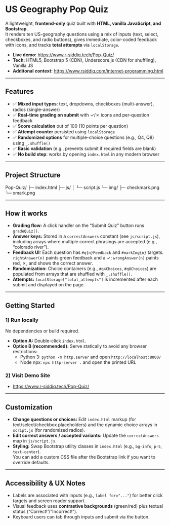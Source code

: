 # US Geography Pop Quiz

A lightweight, **frontend-only** quiz built with **HTML, vanilla JavaScript, and Bootstrap**.  
It renders ten US-geography questions using a mix of inputs (text, select, checkboxes, and radio buttons), gives immediate, color-coded feedback with icons, and tracks **total attempts** via `localStorage`.

- **Live demo:** https://www.r-siddiq.tech/Pop-Quiz/
- **Tech:** HTML5, Bootstrap 5 (CDN), Underscore.js (CDN for shuffling), Vanilla JS
- **Additonal context:** https://www.rsiddiq.com/internet-programming.html

---

## Features

- ✅ **Mixed input types**: text, dropdowns, checkboxes (multi-answer), radios (single-answer)
- ✅ **Real-time grading on submit** with ✓/✗ icons and per-question feedback
- ✅ **Score calculation** out of 100 (10 points per question)
- ✅ **Attempt counter** persisted using `localStorage`
- ✅ **Randomized options** for multiple-choice questions (e.g., Q4, Q8) using `_.shuffle()`
- ✅ **Basic validation** (e.g., prevents submit if required fields are blank)
- ✅ **No build step**: works by opening `index.html` in any modern browser

---

## Project Structure

Pop-Quiz/
├─ index.html
├─ js/
│  └─ script.js
└─ img/
   ├─ checkmark.png
   └─ xmark.png

---

## How it works

- **Grading flow:** A click handler on the “Submit Quiz” button runs `gradeQuiz()`.
- **Answer keys:** Stored in a `correctAnswers` constant (see `js/script.js`), including arrays where multiple correct phrasings are accepted (e.g., “colorado river”).
- **Feedback UI:** Each question has `#q{n}Feedback` and `#markImg{n}` targets.  
  `rightAnswer(n)` paints green feedback and a ✓; `wrongAnswer(n)` paints red, ✗, and shows the correct answer.
- **Randomization:** Choice containers (e.g., `#q4Choices`, `#q8Choices`) are populated from arrays that are shuffled with `_.shuffle()`.
- **Attempts:** `localStorage["total_attempts"]` is incremented after each submit and displayed on the page.

---

## Getting Started

### 1) Run locally
No dependencies or build required.

- **Option A:** Double-click `index.html`.
- **Option B (recommended):** Serve statically to avoid any browser restrictions:
  - Python 3: `python -m http.server` and open `http://localhost:8000/`
  - Node npx: `npx http-server .` and open the printed URL

### 2) Visit Demo Site
  - https://www.r-siddiq.tech/Pop-Quiz/

---

## Customization

- **Change questions or choices:** Edit `index.html` markup (for text/select/checkbox placeholders) and the dynamic choice arrays in `script.js` (for randomized radios).
- **Edit correct answers / accepted variants:** Update the `correctAnswers` map in `js/script.js`.
- **Styling:** Swap Bootstrap utility classes in `index.html` (e.g., `bg-info`, `p-5`, `text-center`).  
  You can add a custom CSS file after the Bootstrap link if you want to override defaults.

---

## Accessibility & UX Notes

- Labels are associated with inputs (e.g., `label for="..."`) for better click targets and screen reader support.
- Visual feedback uses **contrastive backgrounds** (green/red) plus textual status (“Correct!”/“Incorrect!”).
- Keyboard users can tab through inputs and submit via the button.